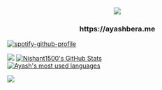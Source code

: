 <h1 align="center">
  <a href="https://git.io/typing-svg">
    <img src="https://readme-typing-svg.herokuapp.com/?lines=Hello,+There!+👋;This+is+Ayash+Bera;Nice+to+meet+you!&center=true&size=30">
  </a>
  <h3 align="center">https://ayashbera.me</h3>
</h1>


[![spotify-github-profile](https://spotify-github-profile.kittinanx.com/api/view?uid=jv8ayekrwory072fth73552al&cover_image=true&theme=compact&show_offline=true&background_color=121212&interchange=true)](https://spotify-github-profile.kittinanx.com/api/view?uid=jv8ayekrwory072fth73552al&redirect=true)

![](https://github-profile-trophy.vercel.app/?username=Ayash-Bera&theme=radical&no-frame=false&no-bg=false&margin-w=4)
[![Nishant1500's GitHub Stats](https://github-readme-stats.vercel.app/api?username=Ayash-Bera&show_icons=true&theme=radical)](https://github.com/Nishant1500?tab=overview)
<br>
<a href="https://github.com/Nishant1500?tab=overview">
<img align="center" alt="Ayash's most used languages" src="https://github-readme-stats.vercel.app/api/top-langs/?username=Ayash-Bera&layout=compact&langs_count=9&theme=radical&exclude_repo=Optifine-Mod-Coder-Pack-1.16.1,Projects"/>
<p><img align="center" src="https://github-readme-streak-stats.herokuapp.com/?user=Ayash-Bera&theme=radical" /></p>
</a>
